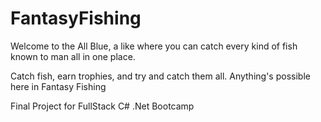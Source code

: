# FantasyFishing

Welcome to the All Blue, a like where you can catch every kind of fish known to man all in one place. 

Catch fish, earn trophies, and try and catch them all. Anything's possible here in Fantasy Fishing

Final Project for FullStack C# .Net Bootcamp 
